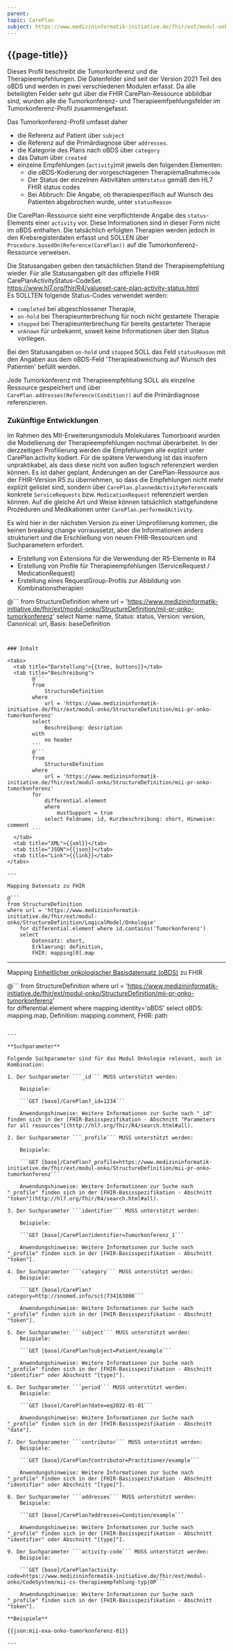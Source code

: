 ```yaml
---
parent: 
topic: CarePlan
subject: https://www.medizininformatik-initiative.de/fhir/ext/modul-onko/StructureDefinition/mii-pr-onko-tumorkonferenz
---
```


## {{page-title}}





Dieses Profil beschreibt die Tumorkonferenz und die Therapieempfehlungen.
Die Datenfelder sind seit der Version 2021 Teil des oBDS und werden in zwei verschiedenen Modulen erfasst. Da alle beteiligten Felder sehr gut über die FHIR CarePlan-Ressource abbildbar sind, wurden alle die Tumorkonferenz- und Therapieemfpehlungsfelder im Tumorkonferenz-Profil zusammengefasst.  

Das Tumorkonferenz-Profil umfasst daher
* die Referenz auf Patient über `subject`
* die Referenz auf die Primärdiagnose über `addresses`.
* die Kategorie des Plans nach oBDS über `category`
* das Datum über `created`
* einzelne Empfehlungen (`activity`)mit jeweils den folgenden Elementen: 
    * die oBDS-Kodierung der vorgeschlagenen Therapiemaßnahme`code`
    * Der Status der einzelnen Aktivitäten unter`status` gemäß den HL7 FHIR status codes
    * Bei Abbruch: Die Angabe, ob therapiespezifisch auf Wunsch des Patienten abgebrochen wurde, unter `statusReason`

Die CarePlan-Ressource sieht eine verpflichtende Angabe des `status`-Elements einer `activity` vor. Diese Informationen sind in dieser Form nicht im oBDS  enthalten. Die tatsächlich erfolgten Therapien werden jedoch in den Krebsregisterdaten erfasst und SOLLEN  über `Procedure.basedOn(Reference(CarePlan))` auf die Tumorkonferenz-Ressource verweisen. 

Die Statusangaben geben den tatsächlichen Stand der Therapieempfehlung wieder. Für alle Statusangaben gilt das offizielle FHIR CarePlanActivityStatus-CodeSet.  
https://www.hl7.org/fhir/R4/valueset-care-plan-activity-status.html  
Es SOLLTEN folgende Status-Codes verwendet werden: 
- `completed` bei abgeschlossener Therapie,
- `on-hold` bei Therapieunterbrechung für noch nicht gestartete Therapie
- `stopped` bei Therapieunterbrechung für bereits gestarteter Therapie
- `unknown` für unbekannt, soweit keine Informationen über den Status vorliegen. 

Bei den Statusangaben `on-hold` und `stopped` SOLL das Feld `statusReason` mit den Angaben aus dem oBDS-Feld 'Therapieabweichung auf Wunsch des Patienten'  befüllt werden.

Jede Tumorkonferenz mit Therapieempfehlung SOLL als einzelne Ressource gespeichert und über `CarePlan.addresses(Reference(Condition))` auf die Primärdiagnose referenzieren. 

### Zukünftige Entwicklungen
Im Rahmen des MII-Erweiterungsmoduls Molekulares Tumorboard wurden die Modellierung der Therapieempfehlungen nochmal überarbeitet. In der derzzeitigen Profilierung werden die Empfehlungen alle explizit unter CarePlan.activity kodiert. Für die spätere Verwendung ist das insofern unpraktikabel, als dass diese nicht von außen logisch referenziert werden können. Es ist daher geplant, Änderungen an der CarePlan-Ressource aus der FHIR-Version R5 zu übernehmen, so dass die Empfehlungen nicht mehr explizit gelistet sind, sondern über `CarePlan.plannedActivityReference`als konkrete `ServiceRequests` bzw. `MedicationRequest` referenziert werden können. Auf die gleiche Art und Weise können tatsächlich stattgefundene Prozeduren und Medikationen unter `CarePlan.performedActivity`.

Es wird hier in der nächsten Version zu einer Umprofilierung kommen, die keinen breaking change vorraussetzt, aber die Informationen anders strukturiert und die Erschließung von neuen FHIR-Ressourcen und Suchparametern erfordert.
- Erstellung von Extensions für die Verwendung der R5-Elemente in R4 
- Erstellung von Profile für Therapieempfehlungen (ServiceRequest / MedicationRequest)
- Erstellung eines RequestGroup-Profils zur Abbildung von Kombinationstherapien


@```
from 
    StructureDefinition 
where 
    url = 'https://www.medizininformatik-initiative.de/fhir/ext/modul-onko/StructureDefinition/mii-pr-onko-tumorkonferenz' 
select 
    Name: name, Status: status, Version: version, Canonical: url, Basis: baseDefinition
```


### Inhalt

<tabs>
  <tab title="Darstellung">{{tree, buttons}}</tab>
  <tab title="Beschreibung"> 
        @```
        from
	        StructureDefinition
        where
	        url = 'https://www.medizininformatik-initiative.de/fhir/ext/modul-onko/StructureDefinition/mii-pr-onko-tumorkonferenz'
        select
	        Beschreibung: description
        with
            no header
        ```
        @```
        from 
            StructureDefinition 
        where 
            url = 'https://www.medizininformatik-initiative.de/fhir/ext/modul-onko/StructureDefinition/mii-pr-onko-tumorkonferenz' 
        for 
            differential.element 
            where 
                mustSupport = true 
            select Feldname: id, Kurzbeschreibung: short, Hinweise: comment
        ```
  </tab>
  <tab title="XML">{{xml}}</tab>
  <tab title="JSON">{{json}}</tab>
  <tab title="Link">{{link}}</tab>
</tabs>

---

Mapping Datensatz zu FHIR

@```
from StructureDefinition 
where url = 'https://www.medizininformatik-initiative.de/fhir/ext/modul-onko/StructureDefinition/LogicalModel/Onkologie'
    for differential.element where id.contains('Tumorkonferenz')
    select 
        Datensatz: short,
        Erklaerung: definition, 
        FHIR: mapping[0].map 

```

---

Mapping [Einheitlicher onkologischer Basisdatensatz (oBDS)](https://basisdatensatz.de/basisdatensatz) zu FHIR

@```
from StructureDefinition 
where url = 'https://www.medizininformatik-initiative.de/fhir/ext/modul-onko/StructureDefinition/mii-pr-onko-tumorkonferenz'  
    for differential.element
    where mapping.identity='oBDS'
    select 
        oBDS: mapping.map,
        Definition: mapping.comment,
        FHIR: path
```

---

**Suchparameter**

Folgende Suchparameter sind für das Modul Onkologie relevant, auch in Kombination:

1. Der Suchparameter ```_id``` MUSS unterstützt werden:

    Beispiele: 

    ```GET [base]/CarePlan?_id=1234```
    
    Anwendungshinweise: Weitere Informationen zur Suche nach "_id" finden sich in der [FHIR-Basisspezifikation - Abschnitt "Parameters for all resources"](http://hl7.org/fhir/R4/search.html#all).

2. Der Suchparameter ```_profile``` MUSS unterstützt werden:

    Beispiele:
    
    ```GET [base]/CarePlan?_profile=https://www.medizininformatik-initiative.de/fhir/ext/modul-onko/StructureDefinition/mii-pr-onko-tumorkonferenz```
    
    Anwendungshinweise: Weitere Informationen zur Suche nach "_profile" finden sich in der [FHIR-Basisspezifikation - Abschnitt "token"](http://hl7.org/fhir/R4/search.html#all).

3. Der Suchparameter ```identifier``` MUSS unterstützt werden:

    Beispiele:
    
    ```GET [base]/CarePlan?identifier=Tumorkonferenz_1```
    
    Anwendungshinweise: Weitere Informationen zur Suche nach "_profile" finden sich in der [FHIR-Basisspezifikation - Abschnitt "token"].

4. Der Suchparameter ```category``` MUSS unterstützt werden:
    Beispiele:

    ```GET [base]/CarePlan?category=http://snomed.info/sct|734163000```

    Anwendungshinweise: Weitere Informationen zur Suche nach "_profile" finden sich in der [FHIR-Basisspezifikation - Abschnitt "token"].

5. Der Suchparameter ```subject``` MUSS unterstützt werden:
    Beispiele:
    
    ```GET [base]/CarePlan?subject=Patient/example```

    Anwendungshinweise: Weitere Informationen zur Suche nach "_profile" finden sich in der [FHIR-Basisspezifikation - Abschnitt "identifier" oder Abschnitt "[type]"].

6. Der Suchparameter ```period``` MUSS unterstützt werden:
    Beispiele:
    
    ```GET [base]/CarePlan?date=eq2022-01-01```

    Anwendungshinweise: Weitere Informationen zur Suche nach "_profile" finden sich in der [FHIR-Basisspezifikation - Abschnitt "date"].

7. Der Suchparameter ```contributor``` MUSS unterstützt werden:
    Beispiele:
    
    ```GET [base]/CarePlan?contributor=Practitioner/example```

    Anwendungshinweise: Weitere Informationen zur Suche nach "_profile" finden sich in der [FHIR-Basisspezifikation - Abschnitt "identifier" oder Abschnitt "[type]"].

8. Der Suchparameter ```addresses``` MUSS unterstützt werden:
    Beispiele:
    
    ```GET [base]/CarePlan?addresses=Condition/example```

    Anwendungshinweise: Weitere Informationen zur Suche nach "_profile" finden sich in der [FHIR-Basisspezifikation - Abschnitt "identifier" oder Abschnitt "[type]"].

9. Der Suchparameter ```activity-code``` MUSS unterstützt werden:
    Beispiele:
    
    ```GET [base]/CarePlan?activity-code=https://www.medizininformatik-initiative.de/fhir/ext/modul-onko/CodeSystem/mii-cs-therapieempfehlung-typ|OP```

    Anwendungshinweise: Weitere Informationen zur Suche nach "_profile" finden sich in der [FHIR-Basisspezifikation - Abschnitt "token"].

**Beispiele**

{{json:mii-exa-onko-tumorkonferenz-01}}

---
